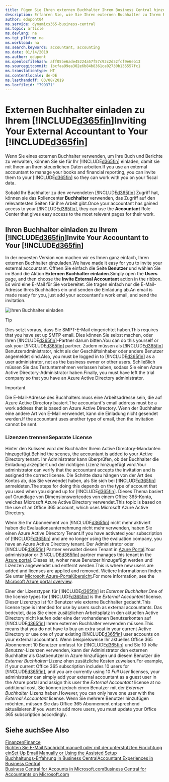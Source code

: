 ```yaml
---
title: Fügen Sie Ihren externen Buchhalter Ihrem Business Central hinzu | Microsoft Docs
description: Erfahren Sie, wie Sie Ihren externen Buchhalter zu Ihrem Business Central einladen können.
author: edupont04
ms.service: dynamics365-business-central
ms.topic: article
ms.devlang: na
ms.tgt_pltfrm: na
ms.workload: na
ms.search.keywords: accountant, accounting
ms.date: 01/14/2019
ms.author: edupont
ms.openlocfilehash: aff05be6ade45224a57f57c92c2d52fcf9e6eb13
ms.sourcegitcommit: 1bcfaa99ea302e6b84b8361ca02730b135557fc1
ms.translationtype: HT
ms.contentlocale: de-DE
ms.lasthandoff: 03/08/2019
ms.locfileid: "799371"
---
```

# <a name="inviting-your-external-accountant-to-your-included365finincludesd365finmdmd"></a><span data-ttu-id="cbba9-103">Externen Buchhalter einladen zu Ihrem [!INCLUDE[d365fin](includes/d365fin_md.md)]</span><span class="sxs-lookup"><span data-stu-id="cbba9-103">Inviting Your External Accountant to Your [!INCLUDE[d365fin](includes/d365fin_md.md)]</span></span>
<span data-ttu-id="cbba9-104">Wenn Sie eines externen Buchhalter verwenden, um Ihre Buch und Berichte zu verwalten, können Sie sie für Ihr [!INCLUDE[d365fin](includes/d365fin_md.md)] einladen, damit sie mit Ihnen an Ihren steuerlichen Daten arbeiten.</span><span class="sxs-lookup"><span data-stu-id="cbba9-104">If you use an external accountant to manage your books and financial reporting, you can invite them to your [!INCLUDE[d365fin](includes/d365fin_md.md)] so they can work with you on your fiscal data.</span></span>

<span data-ttu-id="cbba9-105">Sobald Ihr Buchhalter zu den verwendeten [!INCLUDE[d365fin](includes/d365fin_md.md)] Zugriff hat, können sie das Rollencenter **Buchhalter** verwenden, das Zugriff auf den relevantesten Seiten für ihre Arbeit gibt.</span><span class="sxs-lookup"><span data-stu-id="cbba9-105">Once your accountant has gained access to your [!INCLUDE[d365fin](includes/d365fin_md.md)], they can use the **Accountant** Role Center that gives easy access to the most relevant pages for their work.</span></span>  

## <a name="invite-your-accountant-to-your-included365finincludesd365finmdmd"></a><span data-ttu-id="cbba9-106">Ihren Buchhalter einladen zu Ihrem [!INCLUDE[d365fin](includes/d365fin_md.md)]</span><span class="sxs-lookup"><span data-stu-id="cbba9-106">Invite Your Accountant to Your [!INCLUDE[d365fin](includes/d365fin_md.md)]</span></span>

<span data-ttu-id="cbba9-107">In der neuesten Version von machen wir es Ihnen ganz einfach, Ihren externen Buchhalter einzuladen.</span><span class="sxs-lookup"><span data-stu-id="cbba9-107">We have made it easy for you to invite your external accountant.</span></span> <span data-ttu-id="cbba9-108">Öffnen Sie einfach die Seite **Benutzer** und wählen Sie im Band die Aktion **Externen Buchhalter einladen**.</span><span class="sxs-lookup"><span data-stu-id="cbba9-108">Simply open the **Users** page, and then choose the **Invite External Accountant** action in the ribbon.</span></span> <span data-ttu-id="cbba9-109">Es wird eine E-Mail für Sie vorbereitet. Sie tragen einfach nur die E-Mail-Adresse Ihres Buchhalters ein und senden die Einladung ab.</span><span class="sxs-lookup"><span data-stu-id="cbba9-109">An email is made ready for you, just add your accountant's work email, and send the invitation.</span></span>  

![Ihren Buchhalter einladen](./media/finance-invite-accountant/invite-accountant.png)

> [!TIP]  
>  <span data-ttu-id="cbba9-111">Dies setzt voraus, dass Sie SMPT-E-Mail eingerichtet haben.</span><span class="sxs-lookup"><span data-stu-id="cbba9-111">This requires that you have set up SMTP email.</span></span> <span data-ttu-id="cbba9-112">Dies können Sie selbst machen, oder Ihren [!INCLUDE[d365fin](includes/d365fin_md.md)]-Partner darum bitten.</span><span class="sxs-lookup"><span data-stu-id="cbba9-112">You can do this yourself or ask your [!INCLUDE[d365fin](includes/d365fin_md.md)] partner.</span></span> <span data-ttu-id="cbba9-113">Zudem müssen als [!INCLUDE[d365fin](includes/d365fin_md.md)] Benutzeradministrator, nicht als der Geschäftsinhaber oder andere Benutzer angemeldet sind.</span><span class="sxs-lookup"><span data-stu-id="cbba9-113">Also, you must be logged in to [!INCLUDE[d365fin](includes/d365fin_md.md)] as a user administrator, not as the business owner or other users.</span></span> <span data-ttu-id="cbba9-114">Schließlich müssen Sie das Testunternehmen verlassen haben, sodass Sie einen Azure Active Directory-Administrator haben.</span><span class="sxs-lookup"><span data-stu-id="cbba9-114">Finally, you must have left the trial company so that you have an Azure Active Directory administrator.</span></span>  

> [!IMPORTANT]  
> <span data-ttu-id="cbba9-115">Die E-Mail-Adresse des Buchhalters muss eine Arbeitsadresse sein, die auf Azure Active Directory basiert.</span><span class="sxs-lookup"><span data-stu-id="cbba9-115">The accountant's email address must be a work address that is based on Azure Active Directory.</span></span> <span data-ttu-id="cbba9-116">Wenn der Buchhalter eine andere Art von E-Mail verwendet, kann die Einladung nicht gesendet werden.</span><span class="sxs-lookup"><span data-stu-id="cbba9-116">If the accountant uses another type of email, then the invitation cannot be sent.</span></span>  

### <a name="separate-license"></a><span data-ttu-id="cbba9-117">Lizenzen trennen</span><span class="sxs-lookup"><span data-stu-id="cbba9-117">Separate License</span></span>
<span data-ttu-id="cbba9-118">Hinter den Kulissen wird der Buchhalter Ihrem Active Directory-Mandanten hinzugefügt.</span><span class="sxs-lookup"><span data-stu-id="cbba9-118">Behind the scenes, the accountant is added to your Active Directory tenant.</span></span> <span data-ttu-id="cbba9-119">Ihr Administrator kann überprüfen, ob der Buchhalter die Einladung akzeptiert und der richtigen Lizenz hinzugefügt wird.</span><span class="sxs-lookup"><span data-stu-id="cbba9-119">Your administrator can verify that the accountant accepts the invitation and is assigned the correct license.</span></span> <span data-ttu-id="cbba9-120">Die Schritte dazu hängen von der Art des Kontos ab, das Sie verwendet haben, als Sie sich bei [!INCLUDE[d365fin](includes/d365fin_md.md)] anmeldeten.</span><span class="sxs-lookup"><span data-stu-id="cbba9-120">The steps for doing this depends on the type of account that you used when you signed up for [!INCLUDE[d365fin](includes/d365fin_md.md)].</span></span> <span data-ttu-id="cbba9-121">Dieses Thema basiert auf Grundlage von Dimensionswertcodes von einem Office 365-Konto, welches Microsoft Azure Active Directory verwendet.</span><span class="sxs-lookup"><span data-stu-id="cbba9-121">This topic is based on the use of an Office 365 account, which uses Microsoft Azure Active Directory.</span></span>  

<span data-ttu-id="cbba9-122">Wenn Sie Ihr Abonnement von [!INCLUDE[d365fin](includes/d365fin_md.md)] nicht mehr aktiviert haben die Evaluationsunternehmung nicht mehr verwenden, haben Sie einen Azure Active Directory Tenant.</span><span class="sxs-lookup"><span data-stu-id="cbba9-122">If you have activated your subscription of [!INCLUDE[d365fin](includes/d365fin_md.md)] and are no longer using the evaluation company, you have an Azure Active Directory tenant.</span></span> <span data-ttu-id="cbba9-123">Der Administrator oder [!INCLUDE[d365fin](includes/d365fin_md.md)] Partner verwaltet diesen Tenant in [Azure Portal](https://portal.azure.com).</span><span class="sxs-lookup"><span data-stu-id="cbba9-123">Your administrator or [!INCLUDE[d365fin](includes/d365fin_md.md)] partner manages this tenant in the [Azure portal](https://portal.azure.com).</span></span> <span data-ttu-id="cbba9-124">Dieses ist, woher neue Benutzer hinzugefügt werden und Lizenzen angewendet und entfernt werden.</span><span class="sxs-lookup"><span data-stu-id="cbba9-124">This is where new users are added and licenses are applied and removed.</span></span> <span data-ttu-id="cbba9-125">Weitere Informationen finden Sie unter [Microsoft Azure-Portalübersicht](https://docs.microsoft.com/en-us/azure/azure-portal-overview).</span><span class="sxs-lookup"><span data-stu-id="cbba9-125">For more information, see the [Microsoft Azure portal overview](https://docs.microsoft.com/en-us/azure/azure-portal-overview).</span></span>  

<span data-ttu-id="cbba9-126">Einer der Lizenztypen für [!INCLUDE[d365fin](includes/d365fin_md.md)] ist *Externer Buchhalter*.</span><span class="sxs-lookup"><span data-stu-id="cbba9-126">One of the license types for [!INCLUDE[d365fin](includes/d365fin_md.md)] is the *External Accountant* license.</span></span> <span data-ttu-id="cbba9-127">Dieser Lizenztyp ist für Benutzer wie externe Buchhalter gedacht.</span><span class="sxs-lookup"><span data-stu-id="cbba9-127">This license type is intended for use by users such as external accountants.</span></span> <span data-ttu-id="cbba9-128">Das bedeutet, dass Sie einen zusätzlichen Arbeitsplatz in den aktuellen Active Directory nicht kaufen oder eine der vorhandenen Benutzerkonten auf [!INCLUDE[d365fin](includes/d365fin_md.md)] Ihrem externen Buchhalter verwenden müssen.</span><span class="sxs-lookup"><span data-stu-id="cbba9-128">This means that you do not have to buy an extra seat in your current Active Directory or use one of your existing [!INCLUDE[d365fin](includes/d365fin_md.md)] user accounts on your external accountant.</span></span> <span data-ttu-id="cbba9-129">Wenn beispielsweise Ihr aktuelles Office 365 Abonnement 10 Benutzer umfasst für [!INCLUDE[d365fin](includes/d365fin_md.md)] und Sie 10 *Volle Benutzer*-Lizenzen verwenden, kann der Administrator den externen Buchhalter als Gastbenutzer in Azure hinzufügen und diesem Benutzer die *Externer Buchhalter*-Lizenz ohen zusätzliche Kosten zuweisen.</span><span class="sxs-lookup"><span data-stu-id="cbba9-129">For example, if your current Office 365 subscription includes 10 users for [!INCLUDE[d365fin](includes/d365fin_md.md)], and you are currently using 10 *Full User* licenses, your administrator can simply add your external accountant as a guest user in the Azure portal and assign this user the *External Accountant* license at no additional cost.</span></span> <span data-ttu-id="cbba9-130">Sie können jedoch einen Benutzer mit der *Externer Buchhalter*-Lizenz haben.</span><span class="sxs-lookup"><span data-stu-id="cbba9-130">However, you can only have one user with the *External Accountant* license.</span></span> <span data-ttu-id="cbba9-131">Wenn Sie mehrere Benutzer hinzufügen möchten, müssen Sie das Office 365 Abonnement entsprechend aktualisieren.</span><span class="sxs-lookup"><span data-stu-id="cbba9-131">If you want to add more users, you must update your Office 365 subscription accordingly.</span></span>  

## <a name="see-also"></a><span data-ttu-id="cbba9-132">Siehe auch</span><span class="sxs-lookup"><span data-stu-id="cbba9-132">See Also</span></span>
[<span data-ttu-id="cbba9-133">Finanzen</span><span class="sxs-lookup"><span data-stu-id="cbba9-133">Finance</span></span>](finance.md)  
[<span data-ttu-id="cbba9-134">Richten Sie E-Mail Nachricht manuell oder mit der unterstützten Einrichtung ein</span><span class="sxs-lookup"><span data-stu-id="cbba9-134">Set Up Email Manually or Using the Assisted Setup</span></span>](admin-how-setup-email.md)  
[<span data-ttu-id="cbba9-135">Buchhaltungs-Erfahrung in Business Central</span><span class="sxs-lookup"><span data-stu-id="cbba9-135">Accountant Experiences in Business Central </span></span>](finance-accounting.md)  
[<span data-ttu-id="cbba9-136">Business Central for Accounts in Microsoft.com</span><span class="sxs-lookup"><span data-stu-id="cbba9-136">Business Central for Accountants on Microsoft.com</span></span>](https://www.microsoft.com/en-us/dynamics365/financial-insights-for-accountants)  
